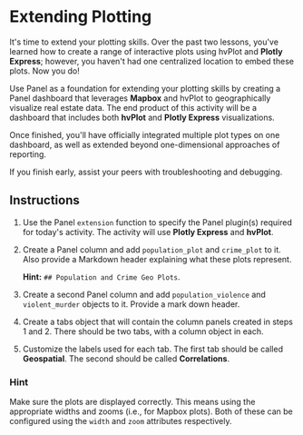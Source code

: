 # Extending Plotting

It's time to extend your plotting skills. Over the past two lessons, you've learned how to create a range of interactive plots using hvPlot and **Plotly Express**; however, you haven't had one centralized location to embed these plots. Now you do!

Use Panel as a foundation for extending your plotting skills by creating a Panel dashboard that leverages **Mapbox** and hvPlot to geographically visualize real estate data. The end product of this activity will be a dashboard that includes both **hvPlot** and **Plotly Express** visualizations.

Once finished, you'll have officially integrated multiple plot types on one dashboard, as well as extended beyond one-dimensional approaches of reporting.

If you finish early, assist your peers with troubleshooting and debugging.

## Instructions

1. Use the Panel `extension` function to specify the Panel plugin(s) required for today's activity. The activity will use **Plotly Express** and **hvPlot**.

2. Create a Panel column and add `population_plot` and `crime_plot` to it. Also provide a Markdown header explaining what these plots represent. 

   **Hint:** `## Population and Crime Geo Plots`.

3. Create a second Panel column and add `population_violence` and `violent_murder` objects to it. Provide a mark down header.

4. Create a tabs object that will contain the column panels created in steps 1 and 2. There should be two tabs, with a column object in each. 

5. Customize the labels used for each tab. The first tab should be called **Geospatial**. The second should be called **Correlations**.

### Hint

Make sure the plots are displayed correctly. This means using the appropriate widths and zooms (i.e., for Mapbox plots). Both of these can be configured using the `width` and `zoom` attributes respectively.